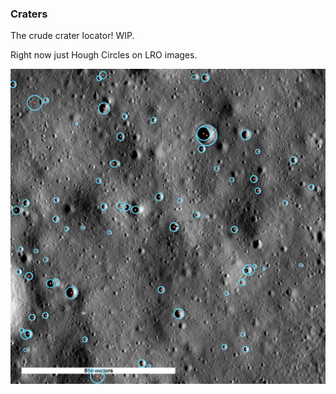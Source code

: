 ### Craters

The crude crater locator! WIP.

Right now just Hough Circles on LRO images.

![example craters](images/moon2_blur5_canny250_acc15_mr40_md20.png)
